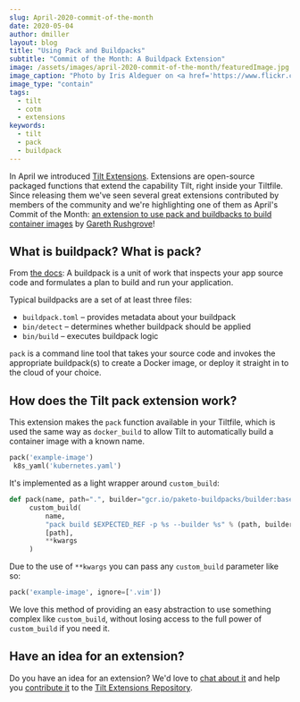 ```yaml
---
slug: April-2020-commit-of-the-month
date: 2020-05-04
author: dmiller
layout: blog
title: "Using Pack and Buildpacks"
subtitle: "Commit of the Month: A Buildpack Extension"
image: /assets/images/april-2020-commit-of-the-month/featuredImage.jpg
image_caption: "Photo by Iris Aldeguer on <a href='https://www.flickr.com/photos/irisux/4372485391'>Flickr</a>."
image_type: "contain"
tags:
  - tilt
  - cotm
  - extensions
keywords:
  - tilt
  - pack
  - buildpack
---
```


In April we introduced [Tilt Extensions](https://docs.tilt.dev/extensions.html). Extensions are open-source packaged functions that extend the capability Tilt, right inside your Tiltfile. Since releasing them we've seen several great extensions contributed by members of the community and we're highlighting one of them as April's Commit of the Month: [an extension to use pack and buildbacks to build container images](https://github.com/windmilleng/tilt-extensions/commit/e1d193e508ce8468800d0985ee4714aa65d78c87) by [Gareth Rushgrove](https://twitter.com/garethr)!

## What is buildpack? What is pack?

From [the docs](https://buildpacks.io/docs/concepts/components/buildpack/): A buildpack is a unit of work that inspects your app source code and formulates a plan to build and run your application.

Typical buildpacks are a set of at least three files:

- `buildpack.toml` – provides metadata about your buildpack
- `bin/detect` – determines whether buildpack should be applied
- `bin/build` – executes buildpack logic

`pack` is a command line tool that takes your source code and invokes the appropriate buildpack(s) to create a Docker image, or deploy it straight in to the cloud of your choice.

## How does the Tilt pack extension work?

This extension makes the `pack` function available in your Tiltfile, which is used the same way as `docker_build` to allow Tilt
to automatically build a container image with a known name.

```python
pack('example-image')
 k8s_yaml('kubernetes.yaml')
```

It's implemented as a light wrapper around `custom_build`:

```python
def pack(name, path=".", builder="gcr.io/paketo-buildpacks/builder:base", **kwargs):
     custom_build(
         name,
         "pack build $EXPECTED_REF -p %s --builder %s" % (path, builder),
         [path],
         **kwargs
     )
```

Due to the use of `**kwargs` you can pass any `custom_build` parameter like so:

```python
pack('example-image', ignore=['.vim'])
```

We love this method of providing an easy abstraction to use something complex like `custom_build`, without losing access to the full power of `custom_build` if you need it.

## Have an idea for an extension?

Do you have an idea for an extension? We'd love to [chat about it](https://docs.tilt.dev/debug_faq.html#where-can-i-ask-questions) and help you [contribute it](https://docs.tilt.dev/contribute_extension.html) to the [Tilt Extensions Repository](https://github.com/windmilleng/tilt-extensions).
